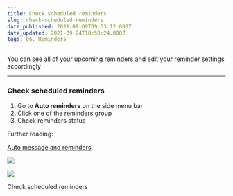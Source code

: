 ```yaml
---
title: Check scheduled reminders
slug: check-scheduled-reminders
date_published: 2021-09-09T09:53:12.000Z
date_updated: 2021-09-24T10:50:24.000Z
tags: 06. Reminders
---
```


You can see all of your upcoming reminders and edit your reminder settings accordingly

---

### Check scheduled reminders

1. Go to **Auto reminders** on the side menu bar
2. Click one of the reminders group
3. Check reminders status

Further reading:

[Auto message and reminders](__GHOST_URL__/set-up-auto-message-reminders/)

![](__GHOST_URL__/content/images/2021/08/Screenshot-19.33.25.png)

![](__GHOST_URL__/content/images/2021/08/Screenshot-19.35.38.png)

Check scheduled reminders
